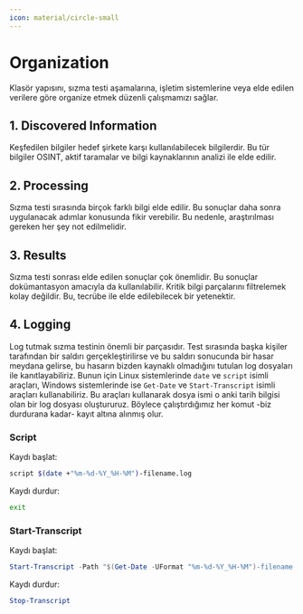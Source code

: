 ```yaml
---
icon: material/circle-small
---
```


# Organization

Klasör yapısını, sızma testi aşamalarına, işletim sistemlerine veya elde edilen verilere göre organize etmek düzenli çalışmamızı sağlar.

## 1. Discovered Information

Keşfedilen bilgiler hedef şirkete karşı kullanılabilecek bilgilerdir. Bu tür bilgiler OSINT, aktif taramalar ve bilgi kaynaklarının analizi ile elde edilir.

## 2. Processing

Sızma testi sırasında birçok farklı bilgi elde edilir. Bu sonuçlar daha sonra uygulanacak adımlar konusunda fikir verebilir. Bu nedenle, araştırılması gereken her şey not edilmelidir.

## 3. Results

Sızma testi sonrası elde edilen sonuçlar çok önemlidir. Bu sonuçlar dokümantasyon amacıyla da kullanılabilir. Kritik bilgi parçalarını filtrelemek kolay değildir. Bu, tecrübe ile elde edilebilecek bir yetenektir.

## 4. Logging

Log tutmak sızma testinin önemli bir parçasıdır. Test sırasında başka kişiler tarafından bir saldırı gerçekleştirilirse ve bu saldırı sonucunda bir hasar meydana gelirse, bu hasarın bizden kaynaklı olmadığını tutulan log dosyaları ile kanıtlayabiliriz. Bunun için Linux sistemlerinde `date` ve `script` isimli araçları, Windows sistemlerinde ise `Get-Date` ve `Start-Transcript` isimli araçları kullanabiliriz. Bu araçları kullanarak dosya ismi o anki tarih bilgisi olan bir log dosyası oluştururuz. Böylece çalıştırdığımız her komut -biz durdurana kadar- kayıt altına alınmış olur.

### Script

Kaydı başlat:

```bash
script $(date +"%m-%d-%Y_%H-%M")-filename.log
```

Kaydı durdur:

```bash
exit
```

### Start-Transcript

Kaydı başlat:

```powershell
Start-Transcript -Path "$(Get-Date -UFormat "%m-%d-%Y_%H-%M")-filename.log"
```

Kaydı durdur:

```powershell
Stop-Transcript
```
